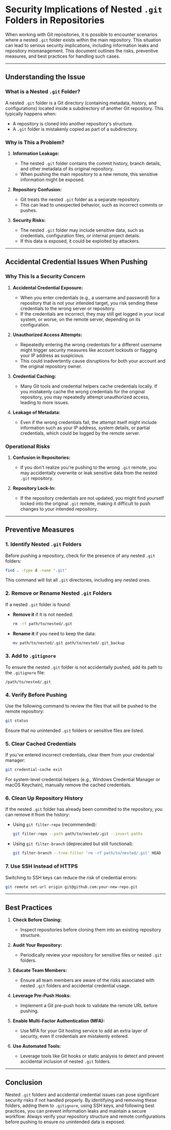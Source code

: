 # Security Implications of Nested `.git` Folders in Repositories

When working with Git repositories, it is possible to encounter scenarios where a nested `.git` folder exists within the main repository. This situation can lead to serious security implications, including information leaks and repository mismanagement. This document outlines the risks, preventive measures, and best practices for handling such cases.

---

## **Understanding the Issue**

### **What is a Nested `.git` Folder?**
A nested `.git` folder is a Git directory (containing metadata, history, and configurations) located inside a subdirectory of another Git repository. This typically happens when:
- A repository is cloned into another repository's structure.
- A `.git` folder is mistakenly copied as part of a subdirectory.

### **Why is This a Problem?**
1. **Information Leakage:**
   - The nested `.git` folder contains the commit history, branch details, and other metadata of its original repository.
   - When pushing the main repository to a new remote, this sensitive information might be exposed.

2. **Repository Confusion:**
   - Git treats the nested `.git` folder as a separate repository.
   - This can lead to unexpected behavior, such as incorrect commits or pushes.

3. **Security Risks:**
   - The nested `.git` folder may include sensitive data, such as credentials, configuration files, or internal project details.
   - If this data is exposed, it could be exploited by attackers.

---

## **Accidental Credential Issues When Pushing**

### **Why This Is a Security Concern**

1. **Accidental Credential Exposure:**
   - When you enter credentials (e.g., a username and password) for a repository that is not your intended target, you risk sending these credentials to the wrong server or repository.
   - If the credentials are incorrect, they may still get logged in your local system, or worse, on the remote server, depending on its configuration.

2. **Unauthorized Access Attempts:**
   - Repeatedly entering the wrong credentials for a different username might trigger security measures like account lockouts or flagging your IP address as suspicious.
   - This could inadvertently cause disruptions for both your account and the original repository owner.

3. **Credential Caching:**
   - Many Git tools and credential helpers cache credentials locally. If you mistakenly cache the wrong credentials for the original repository, you may repeatedly attempt unauthorized access, leading to more issues.

4. **Leakage of Metadata:**
   - Even if the wrong credentials fail, the attempt itself might include information such as your IP address, system details, or partial credentials, which could be logged by the remote server.

### **Operational Risks**

1. **Confusion in Repositories:**
   - If you don't realize you're pushing to the wrong `.git` remote, you may accidentally overwrite or leak sensitive data from the nested `.git` repository.

2. **Repository Lock-In:**
   - If the repository credentials are not updated, you might find yourself locked into the original `.git` remote, making it difficult to push changes to your intended repository.

---

## **Preventive Measures**

### **1. Identify Nested `.git` Folders**
Before pushing a repository, check for the presence of any nested `.git` folders:
```bash
find . -type d -name ".git"
```
This command will list all `.git` directories, including any nested ones.

### **2. Remove or Rename Nested `.git` Folders**
If a nested `.git` folder is found:
- **Remove it** if it is not needed:
  ```bash
  rm -rf path/to/nested/.git
  ```
- **Rename it** if you need to keep the data:
  ```bash
  mv path/to/nested/.git path/to/nested/.git_backup
  ```

### **3. Add to `.gitignore`**
To ensure the nested `.git` folder is not accidentally pushed, add its path to the `.gitignore` file:
```
/path/to/nested/.git
```

### **4. Verify Before Pushing**
Use the following command to review the files that will be pushed to the remote repository:
```bash
git status
```
Ensure that no unintended `.git` folders or sensitive files are listed.

### **5. Clear Cached Credentials**
If you've entered incorrect credentials, clear them from your credential manager:
```bash
git credential-cache exit
```
For system-level credential helpers (e.g., Windows Credential Manager or macOS Keychain), manually remove the cached credentials.

### **6. Clean Up Repository History**
If the nested `.git` folder has already been committed to the repository, you can remove it from the history:
- Using `git filter-repo` (recommended):
  ```bash
  git filter-repo --path path/to/nested/.git --invert-paths
  ```
- Using `git filter-branch` (deprecated but still functional):
  ```bash
  git filter-branch --tree-filter 'rm -rf path/to/nested/.git' HEAD
  ```

### **7. Use SSH Instead of HTTPS**
Switching to SSH keys can reduce the risk of credential errors:
```bash
git remote set-url origin git@github.com:your-new-repo.git
```

---

## **Best Practices**

1. **Check Before Cloning:**
   - Inspect repositories before cloning them into an existing repository structure.

2. **Audit Your Repository:**
   - Periodically review your repository for sensitive files or nested `.git` folders.

3. **Educate Team Members:**
   - Ensure all team members are aware of the risks associated with nested `.git` folders and accidental credential usage.

4. **Leverage Pre-Push Hooks:**
   - Implement a Git pre-push hook to validate the remote URL before pushing.

5. **Enable Multi-Factor Authentication (MFA):**
   - Use MFA for your Git hosting service to add an extra layer of security, even if credentials are mistakenly entered.

6. **Use Automated Tools:**
   - Leverage tools like Git hooks or static analysis to detect and prevent accidental inclusion of nested `.git` folders.

---

## **Conclusion**
Nested `.git` folders and accidental credential issues can pose significant security risks if not handled properly. By identifying and removing these folders, adding them to `.gitignore`, using SSH keys, and following best practices, you can prevent information leaks and maintain a secure workflow. Always verify your repository structure and remote configurations before pushing to ensure no unintended data is exposed.
